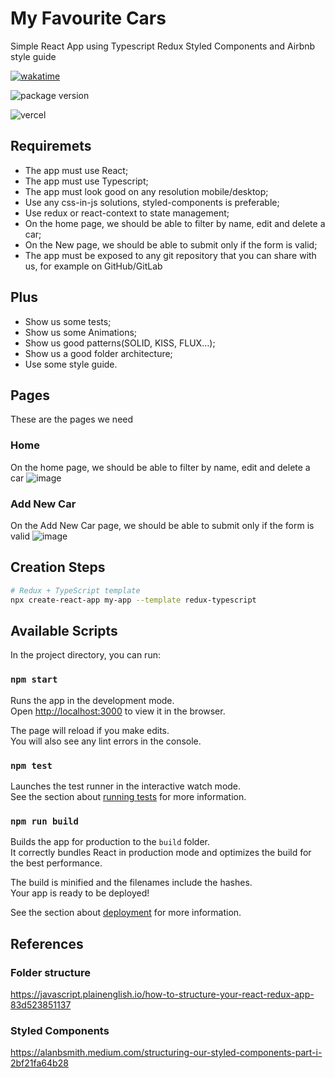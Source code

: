 # My Favourite Cars

Simple React App using Typescript Redux Styled Components and Airbnb style guide

[![wakatime](https://wakatime.com/badge/github/sergiogomes/my-favourite-cars.svg)](https://wakatime.com/badge/github/sergiogomes/my-favourite-cars)

![package version](https://img.shields.io/github/package-json/v/sergiogomes/my-favourite-cars/main?label=version&logo=npm)

![vercel](https://img.shields.io/github/deployments/sergiogomes/my-favourite-cars/production?label=vercel&logo=vercel&logoColor=white)

## Requiremets

- The app must use React;
- The app must use Typescript;
- The app must look good on any resolution mobile/desktop;
- Use any css-in-js solutions, styled-components is preferable;
- Use redux or react-context to state management;
- On the home page, we should be able to filter by name, edit and delete a car;
- On the New page, we should be able to submit only if the form is valid;
- The app must be exposed to any git repository that you can share with us, for
example on GitHub/GitLab

## Plus

- Show us some tests;
- Show us some Animations;
- Show us good patterns(SOLID, KISS, FLUX…);
- Show us a good folder architecture;
- Use some style guide.

## Pages

These are the pages we need

### Home

On the home page, we should be able to filter by name, edit and delete a car
![image](https://user-images.githubusercontent.com/5064727/189524308-569269b2-8311-48ed-8704-d4e7f8eb35c7.png)

### Add New Car

On the Add New Car page, we should be able to submit only if the form is valid
![image](https://user-images.githubusercontent.com/5064727/189524332-b6ebc406-4486-4f95-a8ca-41f392392731.png)

## Creation Steps

```bash
# Redux + TypeScript template
npx create-react-app my-app --template redux-typescript
```

## Available Scripts

In the project directory, you can run:

### `npm start`

Runs the app in the development mode.\
Open [http://localhost:3000](http://localhost:3000) to view it in the browser.

The page will reload if you make edits.\
You will also see any lint errors in the console.

### `npm test`

Launches the test runner in the interactive watch mode.\
See the section about [running tests](https://facebook.github.io/create-react-app/docs/running-tests) for more information.

### `npm run build`

Builds the app for production to the `build` folder.\
It correctly bundles React in production mode and optimizes the build for the best performance.

The build is minified and the filenames include the hashes.\
Your app is ready to be deployed!

See the section about [deployment](https://facebook.github.io/create-react-app/docs/deployment) for more information.

## References

### Folder structure

<https://javascript.plainenglish.io/how-to-structure-your-react-redux-app-83d523851137>

### Styled Components

<https://alanbsmith.medium.com/structuring-our-styled-components-part-i-2bf21fa64b28>
